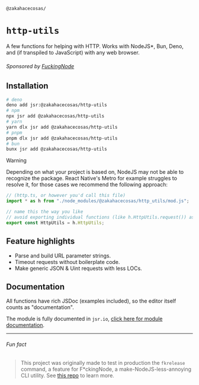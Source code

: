 <!-- markdownlint-disable md001 md041 -->

`@zakahacecosas/`

# `http-utils`

A few functions for helping with HTTP. Works with NodeJS*, Bun, Deno, and (if transpiled to JavaScript) with any web browser.

###### Sponsored by [FuckingNode](#fun-fact)

## Installation

```bash
# deno
deno add jsr:@zakahacecosas/http-utils
# npm
npx jsr add @zakahacecosas/http-utils
# yarn
yarn dlx jsr add @zakahacecosas/http-utils
# pnpm
pnpm dlx jsr add @zakahacecosas/http-utils
# bun
bunx jsr add @zakahacecosas/http-utils
```

> [!WARNING]
> Depending on what your project is based on, NodeJS may not be able to recognize the package. React Native's Metro for example struggles to resolve it, for those cases we recommend the following approach:
>
> ```ts
> // (http.ts, or however you'd call this file)
> import * as h from "./node_modules/@zakahacecosas/http_utils/mod.js";
>
> // name this the way you like
> // avoid exporting individual functions (like h.HttpUtils.request()) as some of them don't work if not used from the full object
> export const HttpUtils = h.HttpUtils;
> ```

## Feature highlights

- Parse and build URL parameter strings.
- Timeout requests without boilerplate code.
- Make generic JSON & Uint requests with less LOCs.

## Documentation

All functions have rich JSDoc (examples included), so the editor itself counts as "documentation".

The module is fully documented in `jsr.io`, [click here for module documentation](https://jsr.io/@zakahacecosas/http-utils/doc/~/HttpUtils).

---

###### Fun fact

> This project was originally made to test in production the `fkrelease` command, a feature for F\*ckingNode, a make-NodeJS-less-annoying CLI utility. See [this repo](https://github.com/FuckingNode/FuckingNode) to learn more.

